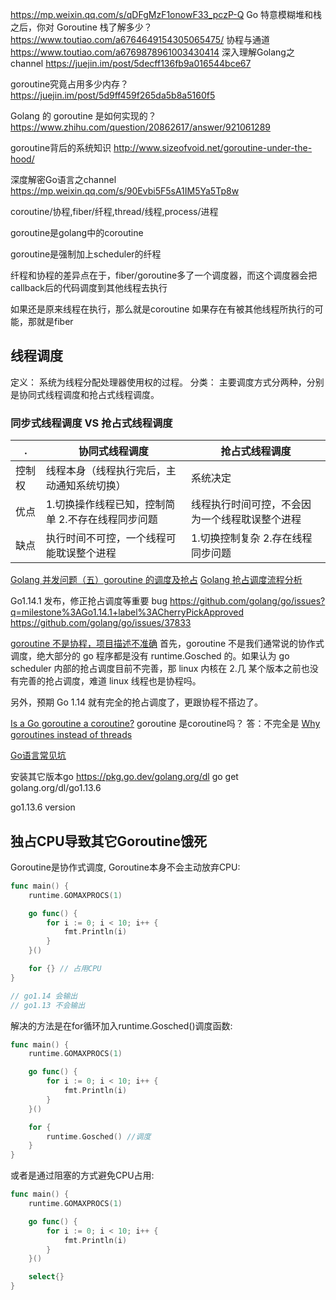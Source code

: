 https://mp.weixin.qq.com/s/qDFgMzF1onowF33_pczP-Q
Go 特意模糊堆和栈之后，你对 Goroutine 栈了解多少？
https://www.toutiao.com/a6764649154305065475/
协程与通道
https://www.toutiao.com/a6769878961003430414
深入理解Golang之channel
https://juejin.im/post/5decff136fb9a016544bce67

goroutine究竟占用多少内存？
https://juejin.im/post/5d9ff459f265da5b8a5160f5

Golang 的 goroutine 是如何实现的？
https://www.zhihu.com/question/20862617/answer/921061289

goroutine背后的系统知识
http://www.sizeofvoid.net/goroutine-under-the-hood/

深度解密Go语言之channel
https://mp.weixin.qq.com/s/90Evbi5F5sA1IM5Ya5Tp8w


coroutine/协程,fiber/纤程,thread/线程,process/进程

goroutine是golang中的coroutine

goroutine是强制加上scheduler的纤程

纤程和协程的差异点在于，fiber/goroutine多了一个调度器，而这个调度器会把callback后的代码调度到其他线程去执行

如果还是原来线程在执行，那么就是coroutine
如果存在有被其他线程所执行的可能，那就是fiber

## 线程调度
定义： 系统为线程分配处理器使用权的过程。
分类： 主要调度方式分两种，分别是协同式线程调度和抢占式线程调度。

### 同步式线程调度 VS 抢占式线程调度

.|协同式线程调度 |	抢占式线程调度
---|---|---
控制权|	线程本身（线程执行完后，主动通知系统切换）|	系统决定
优点|	1.切换操作线程已知，控制简单 2.不存在线程同步问题|	线程执行时间可控，不会因为一个线程耽误整个进程
缺点|	执行时间不可控，一个线程可能耽误整个进程	|1.切换控制复杂 2.存在线程同步问题

[Golang 并发问题（五）goroutine 的调度及抢占](https://studygolang.com/articles/21227)
[Golang 抢占调度流程分析](https://studygolang.com/articles/21421)

Go1.14.1 发布，修正抢占调度等重要 bug
https://github.com/golang/go/issues?q=milestone%3AGo1.14.1+label%3ACherryPickApproved
https://github.com/golang/go/issues/37833

[goroutine 不是协程，项目描述不准确](https://github.com/panjf2000/ants/issues/60)
首先，goroutine 不是我们通常说的协作式调度，绝大部分的 go 程序都是没有 runtime.Gosched 的。如果认为 go scheduler 内部的抢占调度目前不完善，那 linux 内核在 2.几 某个版本之前也没有完善的抢占调度，难道 linux 线程也是协程吗。

另外，预期 Go 1.14 就有完全的抢占调度了，更跟协程不搭边了。

[Is a Go goroutine a coroutine?](https://stackoverflow.com/questions/18058164/is-a-go-goroutine-a-coroutine)
goroutine 是coroutine吗？ 答：不完全是
 [ Why goroutines instead of threads](https://golang.org/doc/faq#goroutines)



[Go语言常见坑](https://studygolang.com/articles/16949?fr=sidebar)

安装其它版本go
https://pkg.go.dev/golang.org/dl
go get golang.org/dl/go1.13.6

go1.13.6 version

## 独占CPU导致其它Goroutine饿死

Goroutine是协作式调度, Goroutine本身不会主动放弃CPU:
```go
func main() {
    runtime.GOMAXPROCS(1)

    go func() {
        for i := 0; i < 10; i++ {
            fmt.Println(i)
        }
    }()

    for {} // 占用CPU
}

// go1.14 会输出
// go1.13 不会输出
```
解决的方法是在for循环加入runtime.Gosched()调度函数:
```go
func main() {
    runtime.GOMAXPROCS(1)

    go func() {
        for i := 0; i < 10; i++ {
            fmt.Println(i)
        }
    }()

    for {
        runtime.Gosched() //调度
    }
}
```
或者是通过阻塞的方式避免CPU占用:
```go
func main() {
    runtime.GOMAXPROCS(1)

    go func() {
        for i := 0; i < 10; i++ {
            fmt.Println(i)
        }
    }()

    select{}
}
```
